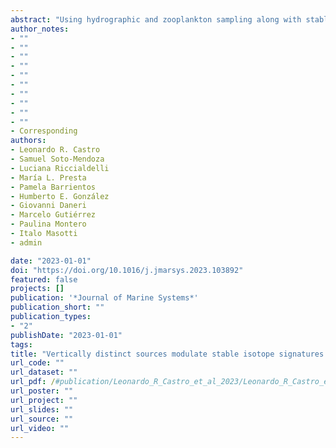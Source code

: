 ```yaml
---
abstract: "Using hydrographic and zooplankton sampling along with stable isotope analyses, we determined the influence of freshwater input and of oceanic water ingress at the Golfo de Penas to the Baker Channel (47°S), central Patagonia, on the zooplankton community during mid-spring. Our results show that different taxonomic and functional groups occurred within the mesozooplankton community along an offshore-inshore-oriented transect. Some groups occurred mostly offshore (i.e. euphausiids, fish larvae, stomatopods, amphipods), while others occurred in higher abundance inshore (i.e. medusae, chaetognaths, siphonophores, ostracods). Early life stages of ecologically key species, such as Euphausia vallentini and pelagic stages of Munida gregaria, occurred mostly at the Golfo de Penas. Higher trophic positions estimated from δ15N occurred in mesozooplankton groups inshore (Baker Channel) and lower at the Golfo de Penas, coinciding with the decrease in C:N ratio in zooplankton and with an increase in chlorophyll-a values in the seawater seawards. The δ13C distribution in the zooplankton groups along the offshore-inshore transect showed a positive gradient from the inshore most stations towards the Baker Channel mouth, suggesting a negative relationship with freshwater carrying terrestrial organic carbon and a positive relationship with seawater. However, from the channel mouth seawards, a decrease in δ13C in most zooplankton groups occurred. Within the Baker Channel, low δ13C values occurred in particulate organic matter (POM) at the surface layer, higher values at intermediate depths, and low values at the deepest zones. This uneven distribution of δ13C values in POM and zooplankton, along with the presence of different water masses at different depths suggest an along-basin transport of organic carbon of different sources at different layers: of terrestrial origin at surface, marine origin at mid depth, and from degraded organic matter from offshore entering at higher depths. Thus, a complex scenario of lateral transport of water of different characteristics modulates the presence of zooplankton in different locations and their food sources along the area. These findings resemble others observed in further south in the Beagle Channel (57°S) also in spring but the relative contribution of different carbon sources may differ between Patagonian systems."
author_notes:
- ""
- ""
- ""
- ""
- ""
- ""
- ""
- ""
- ""
- ""
- Corresponding
authors:
- Leonardo R. Castro
- Samuel Soto-Mendoza
- Luciana Riccialdelli
- María L. Presta
- Pamela Barrientos
- Humberto E. González
- Giovanni Daneri
- Marcelo Gutiérrez
- Paulina Montero
- Italo Masotti
- admin

date: "2023-01-01"
doi: "https://doi.org/10.1016/j.jmarsys.2023.103892"
featured: false
projects: []
publication: '*Journal of Marine Systems*'
publication_short: ""
publication_types:
- "2"
publishDate: "2023-01-01"
tags:
title: "Vertically distinct sources modulate stable isotope signatures and distribution of Mesozooplankton in central Patagonia: The Golfo de Penas - Baker Channel connection and analogies with the Beagle Channel"
url_code: ""
url_dataset: ""
url_pdf: /#publication/Leonardo_R_Castro_et_al_2023/Leonardo_R_Castro_et_al_2023.pdf
url_poster: ""
url_project: ""
url_slides: ""
url_source: ""
url_video: ""
---
```


